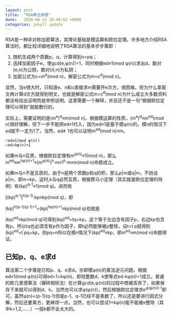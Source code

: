 ```yaml
---
layout: post
title:  "RSA算法原理"
date:   2020-08-23 18:40:02 +0800
categories: jekyll update
---
```

RSA是一种非对称加密算法，其理论基础是模运算和欧拉定理。许多地方介绍RSA算法时，都比较详细地说明了RSA算法的基本步步骤即：

1. 随机生成两个质数p，q，计算得到n=pq；
2. 选择加密因子e，使gcd(e,φ(n))=1，同时根据ed≡1(mod φ(n))求出d，数对(e,n)为公钥，数对(d,n)为私钥；
3. 加密公式为c=m<sup>e</sup>(mod n)，解密公式为m=c<sup>d</sup>(mod n)。

显然，当e很大时，只知道e、n和c直接求m需要开e次方，很困难。但为什么拿密文再计算d次方就得到明文，也就是解密公式m=c<sup>d</sup>(mod n)为什么成立大多数资料都没有给出证明而是举例说明。这里需要一个解释，并且还不是一句“根据欧拉定理可以得到”就能敷衍的。

实际上，需要证明的是(m<sup>e</sup>)<sup>d</sup>≡m(mod n)。根据模运算的性质，(m<sup>e</sup>)<sup>d</sup>≡m<sup>ed</sup>(mod n)很好理解，但下一步不能把ed≡1代入，因为ed≡1是基于模φ(n)的，模n的情况下ed就不一定为1了。当然，ed≢1也可以证明m<sup>ed</sup>(mod n)≡m。
```
∵ed≡1(mod φ(n))
∴ed=hφ(n)+1
```
如果m与n互质，根据欧拉定理有m<sup>φ(n)</sup>≡1(mod n)，那么
m<sup>ed</sup>≡m<sup>hφ(n)+1</sup>≡(m<sup>φ(n)</sup>)<sup>h</sup>∙m≡1<sup>h</sup>∙m≡m(mod n)命题成立。

如果m与n不是互质的，由于n是两个质数p和q的积，那么p|m或q|m，不妨设p|m，即m=kp，这时,k与q必然互质，根据费马小定理（其实就是欧拉定理的特例）有(kp)<sup>q-1</sup>≡1(mod q)。进而有

[(kp)<sup>q-1</sup>]<sup>h(p-1)</sup>∙kp≡kp(mod q)，即

(kp)<sup>h(p-1)(q-1)+1</sup>=(kp)<sup>hφ(n)+1</sup>≡kp(mod q)也就是

(kp)<sup>ed</sup>≡kp(mod q)可得到(kp)<sup>ed</sup>=tq+kp，这个等于左边含有因子p，右边kp也含有p，所以tq也必須含有p作为因子，即t必然能够被p整除，设t=t<sup>'</sup>p就得到(kp)<sup>ed</sup>=t<sup>'</sup>pq+kp，则pq=n所以在模n情况下(kp)<sup>ed</sup>≡kp，即m<sup>ed</sup>≡m(mod n)命题得证。

## 已知p、q、e求d
算法第二个步骤是已知p、q、e求d。亦即模φ(n)的乘法逆元问题。根据ed≡1(mod φ(n))可得ed=1+kφ(n)，即找整数d、k使等式ed-kφ(n)=1成立。普通的欧几里德算法（辗转相除法）在计算gcd(e,φ(n))的过程中商被丢弃了，如果保存下来就可以得到d、k。当然也可以求φ(φ(n))，然后根据欧拉定理求e<sup>φ(φ(n))-1</sup>即可，虽然φ(n)=(p-1)(q-1)但是p-1、q-1已经不是素数了，所以还是要进行因式分解，然后还要乘方，更麻烦一点。当然，也可以尝试1+kφ(n)能不能被e整除（其中k=1,2,……）一般k都不会太大的。